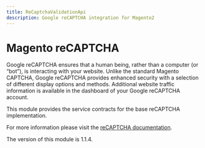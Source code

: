 ```yaml
---
title: ReCaptchaValidationApi
description: Google reCAPTCHA integration for Magento2
---
```


# Magento reCAPTCHA

Google reCAPTCHA ensures that a human being, rather than a computer (or “bot”), is interacting with your website. Unlike the standard Magento CAPTCHA, Google reCAPTCHA provides enhanced security with a selection of different display options and methods. Additional website traffic information is available in the dashboard of your Google reCAPTCHA account.

This module provides the service contracts for the base reCAPTCHA implementation.

For more information please visit the [reCAPTCHA documentation](https://experienceleague.adobe.com/en/docs/commerce-admin/systems/security/captcha/security-google-recaptcha).

<InlineAlert slots="text" />
The version of this module is 1.1.4.
